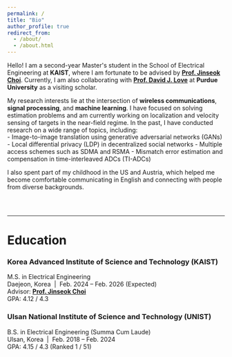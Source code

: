 ```yaml
---
permalink: /
title: "Bio"
author_profile: true
redirect_from: 
  - /about/
  - /about.html
---
```


Hello! I am a second-year Master's student in the School of Electrical Engineering at **KAIST**, where I am fortunate to be advised by [**Prof. Jinseok Choi**](https://sic-x.kaist.ac.kr/professor). Currently, I am also collaborating with [**Prof. David J. Love**](https://engineering.purdue.edu/~djlove/) at **Purdue University** as a visiting scholar.

My research interests lie at the intersection of **wireless communications**, **signal processing**, and **machine learning**. I have focused on solving estimation problems and am currently working on localization and velocity sensing of targets in the near-field regime. In the past, I have conducted research on a wide range of topics, including:
<div style="margin-top: -15px;"></div>
- Image-to-image translation using generative adversarial networks (GANs)
- Local differential privacy (LDP) in decentralized social networks
- Multiple access schemes such as SDMA and RSMA
- Mismatch error estimation and compensation in time-interleaved ADCs (TI-ADCs)  

I also spent part of my childhood in the US and Austria, which helped me become comfortable communicating in English and connecting with people from diverse backgrounds.


<div style="height: 30px;"></div>

---

# Education

### Korea Advanced Institute of Science and Technology (KAIST)  
M.S. in Electrical Engineering  
Daejeon, Korea &nbsp;|&nbsp; Feb. 2024 – Feb. 2026 (Expected)  
Advisor: [**Prof. Jinseok Choi**](https://sic-x.kaist.ac.kr/professor)  
GPA: 4.12 / 4.3

### Ulsan National Institute of Science and Technology (UNIST)  
B.S. in Electrical Engineering (Summa Cum Laude)  
Ulsan, Korea &nbsp;|&nbsp; Feb. 2018 – Feb. 2024  
GPA: 4.15 / 4.3 (Ranked 1 / 51)



